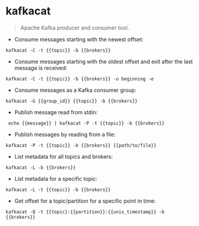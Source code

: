 # kafkacat

> Apache Kafka producer and consumer tool.

- Consume messages starting with the newest offset:

`kafkacat -C -t {{topic}} -b {{brokers}}`

- Consume messages starting with the oldest offset and exit after the last message is received:

`kafkacat -C -t {{topic}} -b {{brokers}} -o beginning -e`

- Consume messages as a Kafka consumer group:

`kafkacat -G {{group_id}} {{topic}} -b {{brokers}}`

- Publish message read from stdin:

` echo {{message}} | kafkacat -P -t {{topic}} -b {{brokers}}`

- Publish messages by reading from a file:

`kafkacat -P -t {{topic}} -b {{brokers}} {{path/to/file}}`

- List metadata for all topics and brokers:

`kafkacat -L -b {{brokers}}`

- List metadata for a specific topic:

`kafkacat -L -t {{topic}} -b {{brokers}}`

- Get offset for a topic/partition for a specific point in time:

`kafkacat -Q -t {{topic}:{{partition}}:{{unix_timestamp}} -b {{brokers}}`
